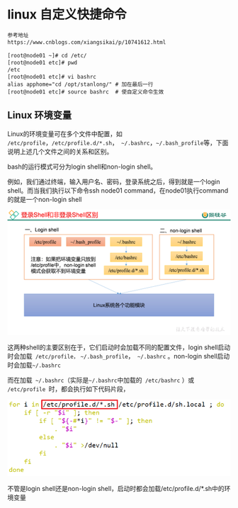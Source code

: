# linux 自定义快捷命令

```
参考地址
https://www.cnblogs.com/xiangsikai/p/10741612.html
```

```shell
[root@node01 ~]# cd /etc/
[root@node01 etc]# pwd
/etc
[root@node01 etc]# vi bashrc 
alias apphome="cd /opt/stanlong/" # 加在最后一行
[root@node01 etc]# source bashrc  # 使自定义命令生效
```

##  Linux 环境变量

Linux的环境变量可在多个文件中配置，如 ` /etc/profile `，` /etc/profile.d/*.sh `，` ~/.bashrc`，` ~/.bash_profile `等，下面说明上述几个文件之间的关系和区别。

bash的运行模式可分为login shell和non-login shell。

例如，我们通过终端，输入用户名、密码，登录系统之后，得到就是一个login shell。而当我们执行以下命令ssh node01 command，在node01执行command的就是一个non-login shell

![](./1.png)

这两种shell的主要区别在于，它们启动时会加载不同的配置文件，login shell启动时会加载` /etc/profile，` `~/.bash_profile`，` ~/.bashrc` 。non-login shell启动时会加载` ~/.bashrc `

而在加载` ~/.bashrc`（实际是` ~/.bashrc `中加载的` /etc/bashrc` ）或 `/etc/profile `时，都会执行如下代码片段，

![](./2.png)

不管是login shell还是non-login shell，启动时都会加载/etc/profile.d/*.sh中的环境变量